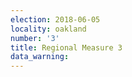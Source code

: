 ```yaml
---
election: 2018-06-05
locality: oakland
number: '3'
title: Regional Measure 3
data_warning: 
---
```


